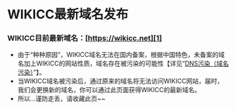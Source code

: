 # WIKICC最新域名发布

### WIKICC目前最新域名：[https://wikicc.net][1]


  [1]: https://wikicc.net

 - 由于“种种原因”，WIKICC域名无法在国内备案，根据中国特色，未备案的域名加上WIKICC的网站性质，域名存在被污染的可能性【详见“[DNS污染（域名污染）][2]”】。
 - 当WIKICC域名被污染后，通过原来的域名将无法访问WIKICC网站，届时，我们会更换新的域名，你可以通过此页面获得WIKICC的最新域名。
 - 所以...谨防走丢，请收藏此页~~
 
 
  [2]: https://baike.baidu.com/item/DNS污染
